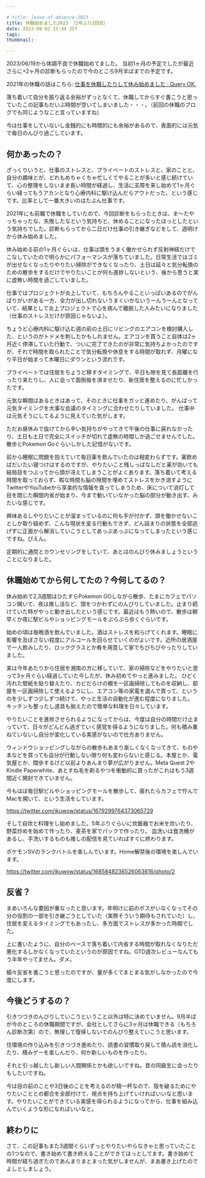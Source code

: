 ```yaml
---

# title: leave-of-absence-2023
title: 休職始めました2023 （2年ぶり2回目）
date: 2023-08-02 15:44 JST
tags:
thumbnail:

---
```


2023/06/19から体調不良で休職始めてました。
当初1ヶ月の予定でしたが最近さらに+2ヶ月の診断もらったので今のところ9月半ばまでの予定です。

2021年の休職の話はこちら: [仕事を休職したりして休み始めました : Query OK.](https://queryok.ikuwow.com/entry/sick-leave-started/)

落ち着いて自分を振り返る余裕がずっとなくて、休職してからすぐ書こうと思っていたこの記事もだいぶ時間が空いてしまいました・・・。（前回の休職のブログでも同じようなこと言っていますね）

今は仕事をしていないし金銭的にも時間的にも余裕があるので、表面的には元気で毎日のんびり過ごしています。

## 何かあったの？

ざっくりいうと、仕事のストレスと、プライベートのストレスと、家のことと、自分の趣味とが、どれもめちゃくちゃ忙しくてやることが多いと感じ続けていて、心の整理をしないまま長い時間が経過し、生活に支障を来し始めて1ヶ月ぐらい経ってもうアカンとなり心療内科に駆け込んだらアウトだった、という感じです。比率として一番大きいのはたぶん仕事です。

2021年にも前職で休職をしていたので、今回診断をもらったときは、ま〜たやっちゃったな、失敗したなという気持ちと、休めることになったほっとしたという気持ちでした。診断もらってから二日だけ仕事の引き継ぎなどをして、週明けから休み始めました。

休み始める前の1ヶ月ぐらいは、仕事は頭をうまく働かせられず反射神経だけでこなしていたので明らかにパフォーマンスが落ちていました。日常生活ではゴミが出せなくなったりやりたい掃除ができなくなったり、土日は延々と気分転換のための散歩をするだけでやりたいことが何も進捗しないという、後から思うと実に虚無い時間を過ごしていました。

仕事ではプロジェクトが炎上していて、もちろんやることいっぱいあるのでがんばりがいがある一方、全力が出し切れないうまくいかないうーんうーんとなっていて、結果として炎上プロジェクトで心を病んで離脱した人みたいになりました（仕事のストレスだけが原因じゃないよ）。

ちょうど心療内科に駆け込む週の前の土日にリビングのエアコンを検討購入した、というのがトドメを刺したかもしれません。エアコンを買うこと自体は2ヶ月近く停滞していた行動で、ついに完了できたのが非常に気持ちよかったのですが、それで時間を取られたことで気分転換や休息をする時間が取れず、月曜になり平日が始まって木曜日にダウンという流れです。

プライベートでは住居をちょうど移すタイミングで、平日も隙を見て長距離を行ったり来たりし、人に会って面倒毎を済ませたり、新住居を整えるのに忙しかったです。

元気な瞬間はあるときはあって、そのときに仕事をガッと進めたり、がんばって元気タイミングを大事な会議のタイミングに合わせたりしていました。
仕事中は元気そうにしてるように見えていた気がします。

ただお昼休みで抜けてから辛い気持ちがやってきて午後の仕事に戻れなかったり、土日も土日で完全にスイッチが切れて虚無の時間しか過ごせませんでした。散歩とPokemon Goぐらいしかした記憶がないです。

前から睡眠に問題を抱えていて毎日薬を飲んでいたのは相変わらずです。薬飲めばだいたい寝つけはするのですが、やりたいこと残しっぱなしだと薬が効いても結局目をつぶってから頭が冴えてしまうことがよくあります。落ち着いて考える時間を取っておらず、暇な時間も脳の隙間を埋めてストレスをかき消すようにTwitterやYouTubeから享楽的な情報を貪ってしまうため、床について消灯して目を閉じた瞬間内省が始まり、今まで動いていなかった脳の部分が動き出す、みたいな感じです。

興味あるしやりたいことが溜まっているのに何も手が付かず、頭を働かせないことしか取り組めず、こんな現状を変る行動もできず、どん詰まりの状態を全部逃げずに正面から解消していこうとしてあっぷあっぷになってしまったという感じですね。ぴえん。

定期的に通院とカウンセリングをしていて、あとはのんびり休みましょうということになりました。

## 休職始めてから何してたの？今何してるの？

休み始めて2,3週間はひたすらPokemon GOしながら散歩、たまにカフェでパソコン開いて、夜は推し活など、頭をつかわずにのんびりしていました。止まり続けていた時がやっと動き出したという感じです。最近はもう熱いので、散歩は朝早くか夜に駅ビルやショッピングモールをぷらぷら歩くぐらいです。

始めの頃は毎晩酒を飲んでいました。酒はストレスを和らげてくれます。睡眠に影響を及ぼさない程度にアルコールを回らせていくのがよいです。近所の居酒屋で一人飲みしたり、ロックグラスとか肴を用意して家でちびちびやったりしていました。

実は今年あたりから住居を湘南の方に移していて、家の掃除などをやりたいと思って3ヶ月ぐらい経過していた今したが、休み初めてやっと進みました。
ひどく汚れた壁紙を貼り替えたり、カビだらけの棚を一区画掃除してものを収納し、部屋を一区画掃除して使えるようにし、エアコン等の家電を選んで買って、というのを少しずつ少しずつ続けて、やっと生活の自動化が進む程度になりました。
キッチンも整ったし道具も揃えたので簡単な料理を日々しています。

やりたいことを進捗させられるようになってからは、今度は自分の時間だけ止まっていて、日々がどんどん過ぎていく感覚を得るようになりました。何も積み重ねていないし自分が変化している実感がないので仕方ありません。

ウィンドウショッピングしながらの散歩もあまり楽しくなくなってきて、ものや本などを買っても自分が行動しない限り何も変わらないと感じる。本屋とか、電気屋とか、闊歩するけど以前よりあんまり夢が広がりません。Meta Quest 2やKindle Paperwhite、あとすね毛を剃るやつを衝動的に買ったがこれはもう3週間近く開封できていません。

今もほぼ毎日駅ビルやショッピングモールを散歩して、疲れたらカフェで佇んでMacを開いて、という生活をしています。

https://twitter.com/ikuwow/status/1679299764373065729

そして自炊と料理をし始めました。5年ぶりぐらいに炊飯器でお米を炊いたり、野菜炒めを始めて作ったり、麦茶を家でパックで作ったり。
皿洗いは食洗機があるし、手洗いするものも推しの配信を見ていればすぐに終わります。

ポケモンSVのランクバトルを楽しんでいます。Home解禁後の環境を楽しんでいます。

https://twitter.com/ikuwow/status/1685848236526063616/photo/2

## 反省？

まあいろんな要因が重なったと思います。年明けに前のボスがいなくなってその分の役割の一部を引き継ごうとしていた（実際そういう期待もされていた）し、住居を変えるタイミングでもあったし、多方面でストレスが多かった時期でした。

上に書いたように、自分のペースで落ち着いて内省する時間が取れなくなりただ悪化するしかなくなっていたというのが原因ですね。GTD週次レビューなんてもう半年やってません。ダメ。

細々反省を書こうと思ったのですが、量が多くてまとまる気がしなかったので今度にします。

## 今後どうするの？

引きつづきのんびりしていこうということ以外は特に決めていません。9月半ばが今のところの休職期間ですが、会社としてさらに3ヶ月は休職できる（もちろん診断次第）ので、無理して復帰しないでのんびり整えていこうと思います。

住環境の作り込みを引きつづき進めたり、読書の習慣取り戻して積ん読を消化したり、積みゲーを楽しんだり、何か新しいものを作ったり。

それと引っ越したし新しい人間関係とかも欲しいですね。昔の同級生に会ったりもしたいですね。

今は目の前のことや3日後のことを考えるのが精一杯なので、殻を破るためにやりたいこととの都合を全部付けて、視点を持ち上げていければいいなと思います。やりたいことができている実感を得られるようになってから、仕事を組み込んでいくような形になればいいなと。

## 終わりに

さて、この記事もまた3週間ぐらいずっとやりたいやらなきゃと思っていたことの1つなので、書き始めて書き終えることができてほっとしてます。書き始めて時間が経ち過ぎたのであんまりまとまった気がしませんが、まあ書き上げたのでよしとしましょう。
